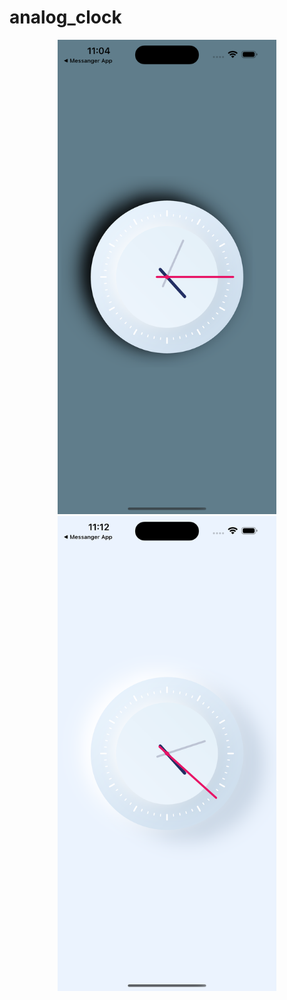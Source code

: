 # analog_clock

[//]: # (![Alt text]&#40;assets/analog_clock.png&#41;)

<p align="center">
  <img src="assets/analog_clock.png" width="350" title="Analog Clock">
  <img src="assets/analog_clock_white.png" width="350" alt="accessibility text">
</p>